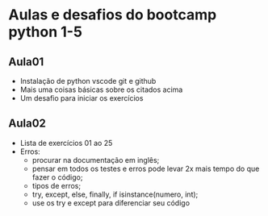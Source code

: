 # Aulas e desafios do bootcamp python 1-5
## Aula01
* Instalação de python vscode git e github
* Mais uma coisas básicas sobre os citados acima
* Um desafio para iniciar os exercícios
## Aula02
* Lista de exercícios 01 ao 25
* Erros:
    - procurar na documentação em inglês;
    - pensar em todos os testes e erros pode levar 2x mais tempo do que fazer o código;
    - tipos de erros;
    - try, except, else, finally, if isinstance(numero, int);
    - use os try e except para diferenciar seu código
